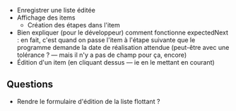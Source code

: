 * Enregistrer une liste éditée
* Affichage des items
  * Création des étapes dans l'item
* Bien expliquer (pour le développeur) comment fonctionne expectedNext : en fait, c'est quand on passe l'item à l'étape suivante que le programme demande la date de réalisation attendue (peut-être avec une tolérance ? — mais il n'y a pas de champ pour ça, encore)
* Édition d'un item (en cliquant dessus — ie en le mettant en courant)

## Questions

* Rendre le formulaire d'édition de la liste flottant ?
